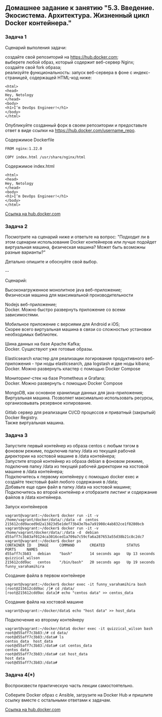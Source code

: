 ## Домашнее задание к занятию "5.3. Введение. Экосистема. Архитектура. Жизненный цикл Docker контейнера."

### Задача 1  
Сценарий выполения задачи:  

создайте свой репозиторий на https://hub.docker.com;  
выберете любой образ, который содержит веб-сервер Nginx;  
создайте свой fork образа;  
реализуйте функциональность: запуск веб-сервера в фоне с индекс-страницей, содержащей HTML-код ниже:  
```
<html>
<head>
Hey, Netology
</head>
<body>
<h1>I’m DevOps Engineer!</h1>
</body>
</html>
```
Опубликуйте созданный форк в своем репозитории и предоставьте ответ в виде ссылки на https://hub.docker.com/username_repo.    

Содержимое Dockerfile   
```
FROM nginx:1.22.0

COPY index.html /usr/share/nginx/html
```

Содержимое index.html
```
<html>
<head>
Hey, Netology
</head>
<body>
<h1>I’m DevOps Engineer!</h1>
</body>
</html>
```


[Ссылка на hub.docker.com](https://hub.docker.com/repository/docker/kmv879/nginx)


 


### Задача 2  
Посмотрите на сценарий ниже и ответьте на вопрос: "Подходит ли в этом сценарии использование Docker контейнеров или лучше подойдет виртуальная машина, физическая машина? Может быть возможны разные варианты?"  

Детально опишите и обоснуйте свой выбор.  

--  

Сценарий:  

Высоконагруженное монолитное java веб-приложение;  
Физическая машина для максимальной производительности  

Nodejs веб-приложение;  
Docker. Можно быстро развернуть приложение со всеми зависимостями.  

Мобильное приложение c версиями для Android и iOS;  
Скорее всего виртуальная машина в связи со сложностью установки необходимых библиотек.  

Шина данных на базе Apache Kafka;  
Docker. Существуют уже готовые образы.  

Elasticsearch кластер для реализации логирования продуктивного веб-приложения - три ноды elasticsearch, два logstash и две ноды kibana; 
Docker. Можно развернуть кластер с помощью Docker Compose  

Мониторинг-стек на базе Prometheus и Grafana;  
Docker. Можно развернуть с помощью Docker Compose  

MongoDB, как основное хранилище данных для java-приложения; 
Виртуальная машина. Позволяет максимально использовать ресурсы, организовывать резервное копирование.

Gitlab сервер для реализации CI/CD процессов и приватный (закрытый) Docker Registry.  
Также виртуальная машина.  


### Задача 3  
Запустите первый контейнер из образа centos c любым тэгом в фоновом режиме, подключив папку /data из текущей рабочей директории на хостовой машине в /data контейнера;  
Запустите второй контейнер из образа debian в фоновом режиме, подключив папку /data из текущей рабочей директории на хостовой машине в /data контейнера;  
Подключитесь к первому контейнеру с помощью docker exec и создайте текстовый файл любого содержания в /data;  
Добавьте еще один файл в папку /data на хостовой машине;  
Подключитесь во второй контейнер и отобразите листинг и содержание файлов в /data контейнера.  

Запуск контейнеров
```
vagrant@vagrant:~/docker$ docker run -it -v  /home/vagrant/docker/data/:/data -d  centos
215612cdd9aced9d2a13823d5e1def73b43e7ba7a91908c4ab832ce1f8280bcb
vagrant@vagrant:~/docker$ docker run -it -v  /home/vagrant/docker/data/:/data -d  debian
d55aff7c3b83af0124ca3016ced1a709a7c59cfa6a287653a55d38b21c8c2dc7
vagrant@vagrant:~/docker$ docker ps
CONTAINER ID   IMAGE     COMMAND       CREATED          STATUS          PORTS     NAMES
d55aff7c3b83   debian    "bash"        14 seconds ago   Up 13 seconds             quizzical_wilson
215612cdd9ac   centos    "/bin/bash"   20 seconds ago   Up 19 seconds             funny_varahamihira
```

Создание файла в первом контейнере
```
vagrant@vagrant:~/docker$ docker exec -it funny_varahamihira bash
[root@215612cdd9ac /]# cd /data/
[root@215612cdd9ac data]# echo "centos data" >> centos_data
```

Создание файла на хостовой машине
```
vagrant@vagrant:~/docker/data$ echo "host data" >> host_data
```

Подключение ко второму контейнеру
```
vagrant@vagrant:~/docker/data$ docker exec -it quizzical_wilson bash
root@d55aff7c3b83:/# cd data/
root@d55aff7c3b83:/data# ls
centos_data  host_data
root@d55aff7c3b83:/data# cat centos_data 
centos data
root@d55aff7c3b83:/data# cat host_data 
host data
root@d55aff7c3b83:/data# 
```



### Задача 4(*)   
Воспроизвести практическую часть лекции самостоятельно.  

Соберите Docker образ с Ansible, загрузите на Docker Hub и пришлите ссылку вместе с остальными ответами к задачам.  

[Ссылка на hub.docker.com](https://hub.docker.com/repository/docker/kmv879/ansible)